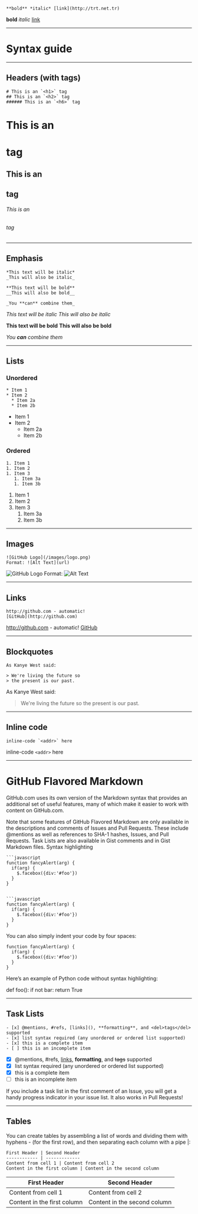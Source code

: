 
`**bold** *italic* [link](http://trt.net.tr)`

**bold** *italic* [link](http://trt.net.tr)

----

# Syntax guide

----

## Headers (with tags)

```
# This is an `<h1>` tag
## This is an `<h2>` tag
###### This is an `<h6>` tag
```

# This is an <h1> tag
## This is an <h2> tag
###### This is an <h6> tag

----

## Emphasis

```
*This text will be italic*
_This will also be italic_

**This text will be bold**
__This will also be bold__

_You **can** combine them_
```

*This text will be italic*
_This will also be italic_

**This text will be bold**
__This will also be bold__

_You **can** combine them_

----

## Lists

### Unordered
```
* Item 1
* Item 2
  * Item 2a
  * Item 2b
```

* Item 1
* Item 2
  * Item 2a
  * Item 2b

### Ordered
```
1. Item 1
1. Item 2
1. Item 3
   1. Item 3a
   1. Item 3b
```

1. Item 1
1. Item 2
1. Item 3
   1. Item 3a
   1. Item 3b

----

## Images

```
![GitHub Logo](/images/logo.png)
Format: ![Alt Text](url)
```

![GitHub Logo](/images/logo.png)
Format: ![Alt Text](url)

----

## Links

```
http://github.com - automatic!
[GitHub](http://github.com)
```

http://github.com - automatic!
[GitHub](http://github.com)

----

## Blockquotes

```
As Kanye West said:

> We're living the future so
> the present is our past.
```

As Kanye West said:

> We're living the future so
> the present is our past.

----

## Inline code

```
inline-code `<addr>` here
```

inline-code `<addr>` here

----

# GitHub Flavored Markdown

GitHub.com uses its own version of the Markdown syntax that provides an additional set of useful features, many of which make it easier to work with content on GitHub.com.

Note that some features of GitHub Flavored Markdown are only available in the descriptions and comments of Issues and Pull Requests. These include @mentions as well as references to SHA-1 hashes, Issues, and Pull Requests. Task Lists are also available in Gist comments and in Gist Markdown files.
Syntax highlighting

```
```javascript
function fancyAlert(arg) {
  if(arg) {
    $.facebox({div:'#foo'})
  }
}
```
```

```javascript
function fancyAlert(arg) {
  if(arg) {
    $.facebox({div:'#foo'})
  }
}
```

You can also simply indent your code by four spaces:

    function fancyAlert(arg) {
      if(arg) {
        $.facebox({div:'#foo'})
      }
    }


Here’s an example of Python code without syntax highlighting:

def foo():
    if not bar:
        return True

----

## Task Lists

```
- [x] @mentions, #refs, [links](), **formatting**, and <del>tags</del> supported
- [x] list syntax required (any unordered or ordered list supported)
- [x] this is a complete item
- [ ] this is an incomplete item
```

- [x] @mentions, #refs, [links](), **formatting**, and <del>tags</del> supported
- [x] list syntax required (any unordered or ordered list supported)
- [x] this is a complete item
- [ ] this is an incomplete item

If you include a task list in the first comment of an Issue, you will get a handy progress indicator in your issue list. It also works in Pull Requests!

----

## Tables

You can create tables by assembling a list of words and dividing them with hyphens - (for the first row), and then separating each column with a pipe |:

```
First Header | Second Header
------------ | -------------
Content from cell 1 | Content from cell 2
Content in the first column | Content in the second column
```

First Header | Second Header
------------ | -------------
Content from cell 1 | Content from cell 2
Content in the first column | Content in the second column
